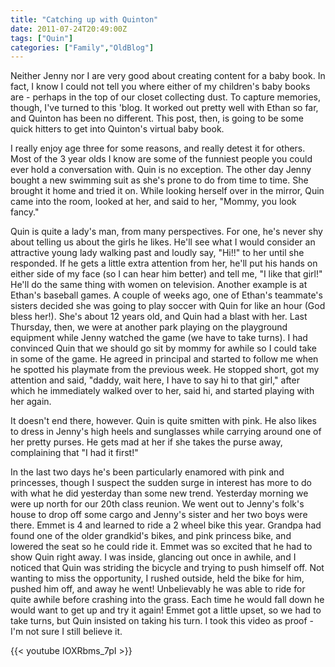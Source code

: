 ```yaml
---
title: "Catching up with Quinton"
date: 2011-07-24T20:49:00Z
tags: ["Quin"]
categories: ["Family","OldBlog"]
---
```


Neither Jenny nor I are very good about creating content for a baby book. In fact, I know I could not tell you where either of my children's baby books are - perhaps in the top of our closet collecting dust. To capture memories, though, I've turned to this 'blog. It worked out pretty well with Ethan so far, and Quinton has been no different. This post, then, is going to be some quick hitters to get into Quinton's virtual baby book.

I really enjoy age three for some reasons, and really detest it for others. Most of the 3 year olds I know are some of the funniest people you could ever hold a conversation with. Quin is no exception. The other day Jenny bought a new swimming suit as she's prone to do from time to time. She brought it home and tried it on. While looking herself over in the mirror, Quin came into the room, looked at her, and said to her, "Mommy, you look fancy."

Quin is quite a lady's man, from many perspectives. For one, he's never shy about telling us about the girls he likes. He'll see what I would consider an attractive young lady walking past and loudly say, "Hi!!" to her until she responded. If he gets a little extra attention from her, he'll put his hands on either side of my face (so I can hear him better) and tell me, "I like that girl!" He'll do the same thing with women on television. Another example is at Ethan's baseball games. A couple of weeks ago, one of Ethan's teammate's sisters decided she was going to play soccer with Quin for like an hour (God bless her!). She's about 12 years old, and Quin had a blast with her. Last Thursday, then, we were at another park playing on the playground equipment while Jenny watched the game (we have to take turns). I had convinced Quin that we should go sit by mommy for awhile so I could take in some of the game. He agreed in principal and started to follow me when he spotted his playmate from the previous week. He stopped short, got my attention and said, "daddy, wait here, I have to say hi to that girl," after which he immediately walked over to her, said hi, and started playing with her again.

It doesn't end there, however. Quin is quite smitten with pink. He also likes to dress in Jenny's high heels and sunglasses while carrying around one of her pretty purses. He gets mad at her if she takes the purse away, complaining that "I had it first!"

In the last two days he's been particularly enamored with pink and princesses, though I suspect the sudden surge in interest has more to do with what he did yesterday than some new trend. Yesterday morning we were up north for our 20th class reunion. We went out to Jenny's folk's house to drop off some cargo and Jenny's sister and her two boys were there. Emmet is 4 and learned to ride a 2 wheel bike this year. Grandpa had found one of the older grandkid's bikes, and pink princess bike, and lowered the seat so he could ride it. Emmet was so excited that he had to show Quin right away. I was inside, glancing out once in awhile, and I noticed that Quin was striding the bicycle and trying to push himself off. Not wanting to miss the opportunity, I rushed outside, held the bike for him, pushed him off, and away he went! Unbelievably he was able to ride for quite awhile before crashing into the grass. Each time he would fall down he would want to get up and try it again! Emmet got a little upset, so we had to take turns, but Quin insisted on taking his turn. I took this video as proof - I'm not sure I still believe it.

{{< youtube IOXRbms_7pI >}}

